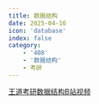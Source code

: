 ```yaml
---
title: 数据结构
date: 2025-04-16
icon: 'database'
index: false
category: 
    - '408'
    - '数据结构'
    - 考研
---
```


[王道考研数据结构B站视频](https://www.bilibili.com/video/BV1b7411N798?p=20&vd_source=3752f141b85e00ce7277d1e25b9fa892)

<Catalog />
